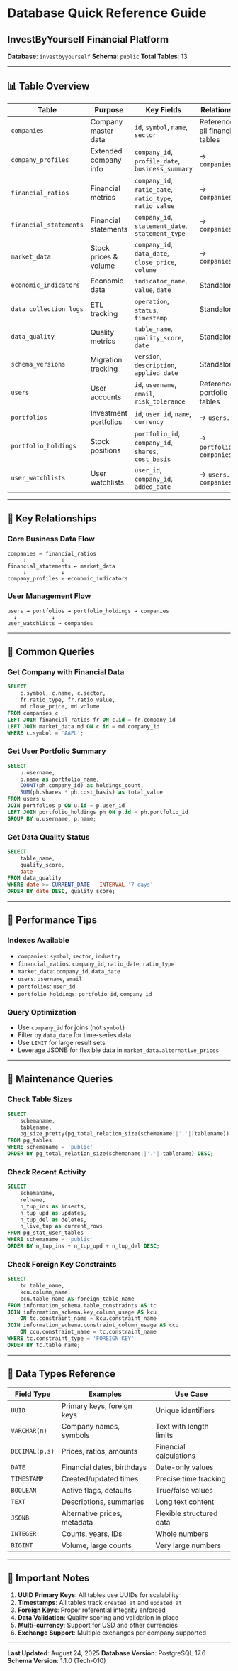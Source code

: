 # Database Quick Reference Guide
## InvestByYourself Financial Platform

**Database**: `investbyyourself`
**Schema**: `public`
**Total Tables**: 13

---

## 📊 **Table Overview**

| Table | Purpose | Key Fields | Relationships |
|-------|---------|------------|---------------|
| `companies` | Company master data | `id`, `symbol`, `name`, `sector` | Referenced by all financial tables |
| `company_profiles` | Extended company info | `company_id`, `profile_date`, `business_summary` | → `companies.id` |
| `financial_ratios` | Financial metrics | `company_id`, `ratio_date`, `ratio_type`, `ratio_value` | → `companies.id` |
| `financial_statements` | Financial statements | `company_id`, `statement_date`, `statement_type` | → `companies.id` |
| `market_data` | Stock prices & volume | `company_id`, `data_date`, `close_price`, `volume` | → `companies.id` |
| `economic_indicators` | Economic data | `indicator_name`, `value`, `date` | Standalone |
| `data_collection_logs` | ETL tracking | `operation`, `status`, `timestamp` | Standalone |
| `data_quality` | Quality metrics | `table_name`, `quality_score`, `date` | Standalone |
| `schema_versions` | Migration tracking | `version`, `description`, `applied_date` | Standalone |
| `users` | User accounts | `id`, `username`, `email`, `risk_tolerance` | Referenced by portfolio tables |
| `portfolios` | Investment portfolios | `id`, `user_id`, `name`, `currency` | → `users.id` |
| `portfolio_holdings` | Stock positions | `portfolio_id`, `company_id`, `shares`, `cost_basis` | → `portfolios.id`, `companies.id` |
| `user_watchlists` | User watchlists | `user_id`, `company_id`, `added_date` | → `users.id`, `companies.id` |

---

## 🔗 **Key Relationships**

### **Core Business Data Flow**
```
companies ← financial_ratios
     ↓           ↓
financial_statements ← market_data
     ↓           ↓
company_profiles ← economic_indicators
```

### **User Management Flow**
```
users → portfolios → portfolio_holdings → companies
  ↓           ↓
user_watchlists → companies
```

---

## 🎯 **Common Queries**

### **Get Company with Financial Data**
```sql
SELECT
    c.symbol, c.name, c.sector,
    fr.ratio_type, fr.ratio_value,
    md.close_price, md.volume
FROM companies c
LEFT JOIN financial_ratios fr ON c.id = fr.company_id
LEFT JOIN market_data md ON c.id = md.company_id
WHERE c.symbol = 'AAPL';
```

### **Get User Portfolio Summary**
```sql
SELECT
    u.username,
    p.name as portfolio_name,
    COUNT(ph.company_id) as holdings_count,
    SUM(ph.shares * ph.cost_basis) as total_value
FROM users u
JOIN portfolios p ON u.id = p.user_id
LEFT JOIN portfolio_holdings ph ON p.id = ph.portfolio_id
GROUP BY u.username, p.name;
```

### **Get Data Quality Status**
```sql
SELECT
    table_name,
    quality_score,
    date
FROM data_quality
WHERE date >= CURRENT_DATE - INTERVAL '7 days'
ORDER BY date DESC, quality_score;
```

---

## 🚀 **Performance Tips**

### **Indexes Available**
- `companies`: `symbol`, `sector`, `industry`
- `financial_ratios`: `company_id`, `ratio_date`, `ratio_type`
- `market_data`: `company_id`, `data_date`
- `users`: `username`, `email`
- `portfolios`: `user_id`
- `portfolio_holdings`: `portfolio_id`, `company_id`

### **Query Optimization**
- Use `company_id` for joins (not `symbol`)
- Filter by `data_date` for time-series data
- Use `LIMIT` for large result sets
- Leverage JSONB for flexible data in `market_data.alternative_prices`

---

## 🔧 **Maintenance Queries**

### **Check Table Sizes**
```sql
SELECT
    schemaname,
    tablename,
    pg_size_pretty(pg_total_relation_size(schemaname||'.'||tablename)) as size
FROM pg_tables
WHERE schemaname = 'public'
ORDER BY pg_total_relation_size(schemaname||'.'||tablename) DESC;
```

### **Check Recent Activity**
```sql
SELECT
    schemaname,
    relname,
    n_tup_ins as inserts,
    n_tup_upd as updates,
    n_tup_del as deletes,
    n_live_tup as current_rows
FROM pg_stat_user_tables
WHERE schemaname = 'public'
ORDER BY n_tup_ins + n_tup_upd + n_tup_del DESC;
```

### **Check Foreign Key Constraints**
```sql
SELECT
    tc.table_name,
    kcu.column_name,
    ccu.table_name AS foreign_table_name
FROM information_schema.table_constraints AS tc
JOIN information_schema.key_column_usage AS kcu
    ON tc.constraint_name = kcu.constraint_name
JOIN information_schema.constraint_column_usage AS ccu
    ON ccu.constraint_name = tc.constraint_name
WHERE tc.constraint_type = 'FOREIGN KEY'
ORDER BY tc.table_name;
```

---

## 📝 **Data Types Reference**

| Field Type | Examples | Use Case |
|------------|----------|----------|
| `UUID` | Primary keys, foreign keys | Unique identifiers |
| `VARCHAR(n)` | Company names, symbols | Text with length limits |
| `DECIMAL(p,s)` | Prices, ratios, amounts | Financial calculations |
| `DATE` | Financial dates, birthdays | Date-only values |
| `TIMESTAMP` | Created/updated times | Precise time tracking |
| `BOOLEAN` | Active flags, defaults | True/false values |
| `TEXT` | Descriptions, summaries | Long text content |
| `JSONB` | Alternative prices, metadata | Flexible structured data |
| `INTEGER` | Counts, years, IDs | Whole numbers |
| `BIGINT` | Volume, large counts | Very large numbers |

---

## 🚨 **Important Notes**

1. **UUID Primary Keys**: All tables use UUIDs for scalability
2. **Timestamps**: All tables track `created_at` and `updated_at`
3. **Foreign Keys**: Proper referential integrity enforced
4. **Data Validation**: Quality scoring and validation in place
5. **Multi-currency**: Support for USD and other currencies
6. **Exchange Support**: Multiple exchanges per company supported

---

**Last Updated**: August 24, 2025
**Database Version**: PostgreSQL 17.6
**Schema Version**: 1.1.0 (Tech-010)
